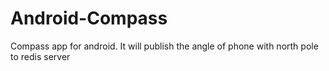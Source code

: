 # Android-Compass
Compass app for android. It will publish the angle of phone with north pole to redis server

